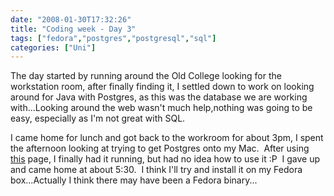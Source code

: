 ```yaml
---
date: "2008-01-30T17:32:26"
title: "Coding week - Day 3"
tags: ["fedora","postgres","postgresql","sql"]
categories: ["Uni"]
---
```


The day started by running around the Old College looking for the workstation room, after finally finding it, I settled down to work on looking around for Java with Postgres, as this was the database we are working with...Looking around the web wasn't much help,nothing was going to be easy, especially as I'm not great with SQL.

I came home for lunch and got back to the workroom for about 3pm, I spent the afternoon looking at trying to get Postgres onto my Mac.  After using [this][1] page, I finally had it running, but had no idea how to use it :P  I gave up and came home at about 5:30.  I think I'll try and install it on my Fedora box...Actually I think there may have been a Fedora binary...

  [1]: http://developer.apple.com/internet/opensource/postgres.html
